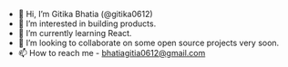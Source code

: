 - 👋 Hi, I’m Gitika Bhatia (@gitika0612)
- 👀 I’m interested in building products.
- 🌱 I’m currently learning React.
- 💞️ I’m looking to collaborate on some open source projects very soon.
- 📫 How to reach me - bhatiagitia0612@gmail.com

<!---
gitika0612/gitika0612 is a ✨ special ✨ repository because its `README.md` (this file) appears on your GitHub profile.
You can click the Preview link to take a look at your changes.
--->

